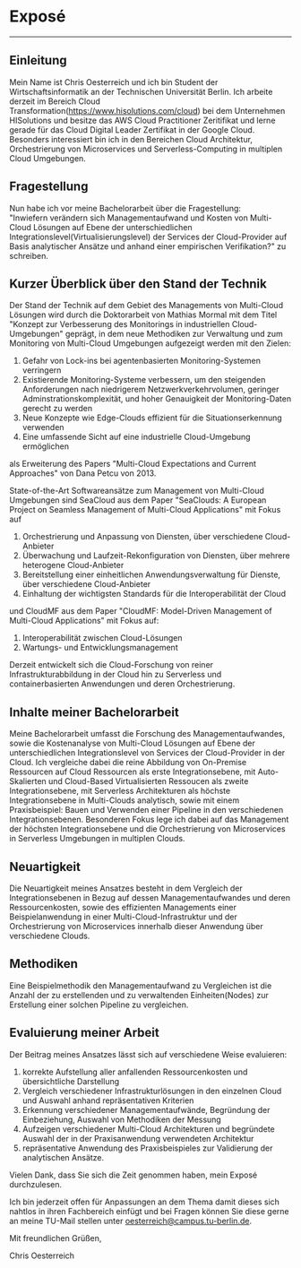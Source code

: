 # Exposé
---------------

## Einleitung
Mein Name ist Chris Oesterreich und ich bin Student der Wirtschaftsinformatik an der Technischen Universität Berlin. Ich arbeite derzeit im Bereich Cloud Transformation(https://www.hisolutions.com/cloud) bei dem Unternehmen HISolutions und besitze das AWS Cloud Practitioner Zeritifikat und lerne gerade für das Cloud Digital Leader Zertifikat in der Google Cloud. Besonders interessiert bin ich in den Bereichen Cloud Architektur, Orchestrierung von Microservices und Serverless-Computing in multiplen Cloud Umgebungen.

## Fragestellung
Nun habe ich vor meine Bachelorarbeit über die Fragestellung: 	
"Inwiefern verändern sich Managementaufwand und Kosten von Multi-Cloud Lösungen auf Ebene der unterschiedlichen Integrationslevel(Virtualisierungslevel) der Services der Cloud-Provider auf Basis analytischer Ansätze und anhand einer empirischen Verifikation?"
zu schreiben.

## Kurzer Überblick über den Stand der Technik
Der Stand der Technik auf dem Gebiet des Managements von Multi-Cloud Lösungen wird durch die Doktorarbeit von Mathias Mormal mit dem Titel "Konzept zur Verbesserung des Monitorings in industriellen Cloud-Umgebungen" geprägt, in dem neue Methodiken zur Verwaltung und zum Monitoring von Multi-Cloud Umgebungen aufgezeigt werden mit den Zielen:
<ol>
<li>Gefahr von Lock-ins bei agentenbasierten Monitoring-Systemen verringern</li>
<li>Existierende Monitoring-Systeme verbessern, um den steigenden Anforderungen nach niedrigerem Netzwerkverkehrvolumen, geringer Adminstrationskomplexität, und hoher Genauigkeit der Monitoring-Daten gerecht zu werden</li>
<li>Neue Konzepte wie Edge-Clouds effizient für die Situationserkennung verwenden</li>
<li>Eine umfassende Sicht auf eine industrielle Cloud-Umgebung ermöglichen</li>
</ol>
als Erweiterung des Papers "Multi-Cloud Expectations and Current Approaches" von Dana Petcu von 2013. 

State-of-the-Art Softwareansätze zum Management von Multi-Cloud Umgebungen sind SeaCloud aus dem Paper "SeaClouds: A European Project on Seamless
Management of Multi-Cloud Applications" mit Fokus auf 
<ol>
<li>Orchestrierung und Anpassung von Diensten, über verschiedene Cloud-Anbieter</li>
<li>Überwachung und Laufzeit-Rekonfiguration von Diensten, über mehrere heterogene Cloud-Anbieter</li>
<li>Bereitstellung einer einheitlichen Anwendungsverwaltung für Dienste, über verschiedene Cloud-Anbieter </li>
<li>Einhaltung der wichtigsten Standards für die Interoperabilität der Cloud </li>
</ol>
und CloudMF aus dem Paper "CloudMF: Model-Driven Management of Multi-Cloud
Applications" mit Fokus auf:

<ol>
<li>Interoperabilität zwischen Cloud-Lösungen </li>
<li>Wartungs- und Entwicklungsmanagement</li>
</ol>
Derzeit entwickelt sich die Cloud-Forschung von reiner Infrastrukturabbildung in der Cloud hin zu Serverless und containerbasierten Anwendungen und deren Orchestrierung. 

## Inhalte meiner Bachelorarbeit
Meine Bachelorarbeit umfasst die Forschung des Managementaufwandes, sowie die Kostenanalyse von Multi-Cloud Lösungen auf Ebene der unterschiedlichen Integrationslevel von Services der Cloud-Provider in der Cloud. Ich vergleiche dabei die reine Abbildung von On-Premise Ressourcen auf Cloud Ressourcen als erste Integrationsebene, mit Auto-Skalierten und Cloud-Based Virtualisierten Ressoucen als zweite Integrationsebene, mit Serverless Architekturen als höchste Integrationsebene in Multi-Clouds analytisch, sowie mit einem Praxisbeispiel: Bauen und Verwenden einer Pipeline in den verschiedenen Integrationsebenen. Besonderen Fokus lege ich dabei auf das Management der höchsten Integrationsebene und die Orchestrierung von Microservices in Serverless Umgebungen in multiplen Clouds.

## Neuartigkeit
Die Neuartigkeit meines Ansatzes besteht in dem Vergleich der Integrationsebenen in Bezug auf dessen Managementaufwandes und deren Ressourcenkosten, sowie des effizienten Managements einer Beispielanwendung in einer Multi-Cloud-Infrastruktur und der Orchestrierung von Microservices innerhalb dieser Anwendung über verschiedene Clouds.

## Methodiken
Eine Beispielmethodik den Managementaufwand zu Vergleichen ist die Anzahl der zu erstellenden und zu verwaltenden Einheiten(Nodes) zur Erstellung einer solchen Pipeline zu vergleichen. 

## Evaluierung meiner Arbeit
Der Beitrag meines Ansatzes lässt sich auf verschiedene Weise evaluieren:
<ol>
<li>korrekte Aufstellung aller anfallenden Ressourcenkosten und übersichtliche Darstellung</li>
<li>Vergleich verschiedener Infrastrukturlösungen in den einzelnen Cloud und Auswahl anhand repräsentativen Kriterien</li>
<li>Erkennung verschiedener Managementaufwände, Begründung der Einbeziehung, Auswahl von Methodiken der Messung</li>
<li>Aufzeigen verschiedener Multi-Cloud Architekturen und begründete Auswahl der in der Praxisanwendung verwendeten Architektur</li>
<li>repräsentative Anwendung des Praxisbeispieles zur Validierung der analytischen Ansätze.</li>
</ol>

Vielen Dank, dass Sie sich die Zeit genommen haben, mein Exposé durchzulesen.

Ich bin jederzeit offen für Anpassungen an dem Thema damit dieses sich nahtlos in ihren Fachbereich einfügt und bei Fragen können Sie diese gerne an meine TU-Mail stellen unter oesterreich@campus.tu-berlin.de.

Mit freundlichen Grüßen,

Chris Oesterreich